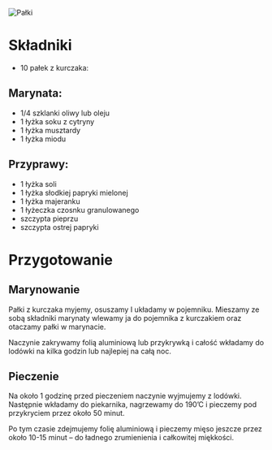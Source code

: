![Pałki](https://i.ibb.co/vxNqLzvd/gpt-image-1-Pieczone-pa-ki-z-kur.png)
# Składniki
 - 10 pałek z kurczaka:
## Marynata:
- 1/4 szklanki oliwy lub oleju
- 1 łyżka soku z cytryny
- 1 łyżka musztardy
- 1 łyżka miodu
## Przyprawy:
 - 1 łyżka soli
 - 1 łyżka słodkiej papryki mielonej
 - 1 łyżka majeranku
 - 1 łyżeczka czosnku granulowanego
 - szczypta pieprzu
 - szczypta ostrej papryki
# Przygotowanie
## Marynowanie
Pałki z kurczaka myjemy, osuszamy I układamy w pojemniku. Mieszamy ze sobą składniki marynaty wlewamy ja do pojemnika z kurczakiem oraz otaczamy pałki w marynacie.

Naczynie zakrywamy folią aluminiową lub przykrywką i całość wkładamy do lodówki na kilka godzin lub najlepiej na całą noc.
## Pieczenie
Na około 1 godzinę przed pieczeniem naczynie wyjmujemy z lodówki. Następnie wkładamy do piekarnika, nagrzewamy do 190’C i pieczemy pod przykryciem przez około 50 minut.

Po tym czasie zdejmujemy folię aluminiową i pieczemy mięso jeszcze przez około 10-15 minut – do ładnego zrumienienia i całkowitej miękkości.